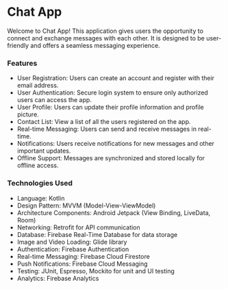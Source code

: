<h1>Chat App</h1>

Welcome to Chat App! This application gives users the opportunity to connect and exchange messages with each other. It is designed to be user-friendly and offers a seamless messaging experience.

<h3>Features</h3>

* User Registration: Users can create an account and register with their email address.
* User Authentication: Secure login system to ensure only authorized users can access the app.
* User Profile: Users can update their profile information and profile picture.
* Contact List: View a list of all the users registered on the app.
* Real-time Messaging: Users can send and receive messages in real-time.
* Notifications: Users receive notifications for new messages and other important updates.
* Offline Support: Messages are synchronized and stored locally for offline access.

<h3>Technologies Used</h3>

* Language: Kotlin
* Design Pattern: MVVM (Model-View-ViewModel)
* Architecture Components: Android Jetpack (View Binding, LiveData, Room)
* Networking: Retrofit for API communication
* Database: Firebase Real-Time Database for data storage
* Image and Video Loading: Glide library
* Authentication: Firebase Authentication
* Real-time Messaging: Firebase Cloud Firestore
* Push Notifications: Firebase Cloud Messaging
* Testing: JUnit, Espresso, Mockito for unit and UI testing
* Analytics: Firebase Analytics
